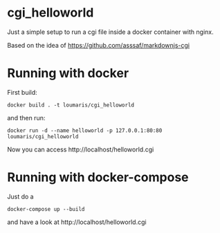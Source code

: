 cgi_helloworld
==============

Just a simple setup to run a cgi file inside a docker container with nginx.

Based on the idea of https://github.com/asssaf/markdownjs-cgi

Running with docker
===================

First build:

```
docker build . -t loumaris/cgi_helloworld
```

and then run:

```
docker run -d --name helloworld -p 127.0.0.1:80:80 loumaris/cgi_helloworld
```

Now you can access http://localhost/helloworld.cgi


Running with docker-compose
===========================

Just do a

```
docker-compose up --build
```

and have a look at http://localhost/helloworld.cgi 
